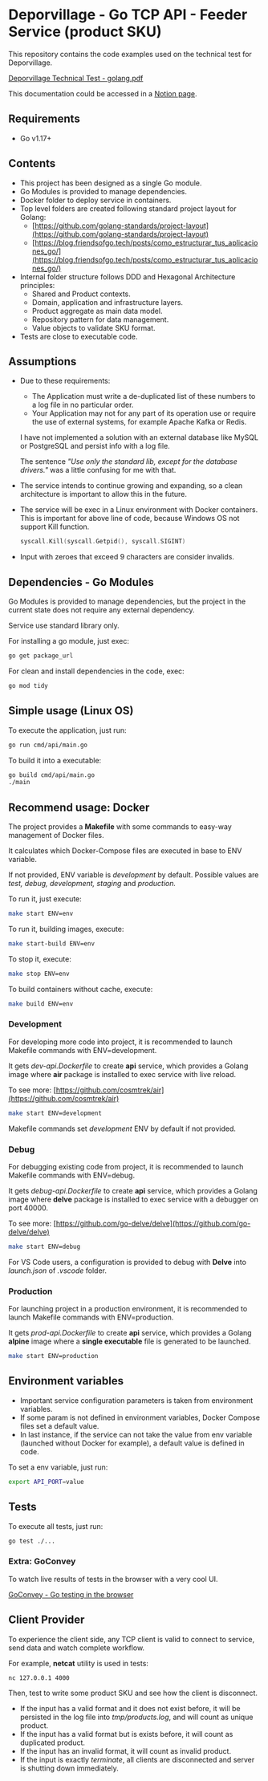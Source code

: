 # Deporvillage - Go TCP API - **Feeder Service (product SKU)**

This repository contains the code examples used on the technical test for Deporvillage.

[Deporvillage Technical Test - golang.pdf](https://s3-us-west-2.amazonaws.com/secure.notion-static.com/241dc35c-dfc7-4f38-be59-836a35f630a6/Deporvillage_Technical_Test_-_golang.pdf)

This documentation could be accessed in a [Notion page](https://manurua.notion.site/Technical-Test-Deporvillage-885b3520a43b488992dc7ac0bd061e3f).

## Requirements

- Go v1.17+

## Contents

- This project has been designed as a single Go module.
- Go Modules is provided to manage dependencies.
- Docker folder to deploy service in containers.
- Top level folders are created following standard project layout for Golang:
    - [https://github.com/golang-standards/project-layout](https://github.com/golang-standards/project-layout)
    - [https://blog.friendsofgo.tech/posts/como_estructurar_tus_aplicaciones_go/](https://blog.friendsofgo.tech/posts/como_estructurar_tus_aplicaciones_go/)
- Internal folder structure follows DDD and Hexagonal Architecture principles:
    - Shared and Product contexts.
    - Domain, application and infrastructure layers.
    - Product aggregate as main data model.
    - Repository pattern for data management.
    - Value objects to validate SKU format.
- Tests are close to executable code.

## Assumptions

- Due to these requirements:
    - The Application must write a de-duplicated list of these numbers to a log file in no particular order.
    - Your Application may not for any part of its operation use or require the use of external systems, for example Apache Kafka or Redis.

    I have not implemented a solution with an external database like MySQL or PostgreSQL and persist info with a log file.

    The sentence *"Use only the standard lib, except for the database drivers."* was a little confusing for me with that.

- The service intends to continue growing and expanding, so a clean architecture is important to allow this in the future.
- The service will be exec in a Linux environment with Docker containers. This is important for above line of code, because Windows OS not support Kill function.

    ```go
    syscall.Kill(syscall.Getpid(), syscall.SIGINT)
    ```

- Input with zeroes that exceed 9 characters are consider invalids.

## Dependencies - Go Modules

Go Modules is provided to manage dependencies, but the project in the current state does not require any external dependency.

Service use standard library only.

For installing a go module, just exec:

```bash
go get package_url
```

For clean and install dependencies in the code, exec:

```bash
go mod tidy
```

## Simple usage (Linux OS)

To execute the application, just run:

```bash
go run cmd/api/main.go
```

To build it into a executable:

```bash
go build cmd/api/main.go
./main
```

## Recommend usage: Docker

The project provides a **Makefile** with some commands to easy-way management of Docker files.

It calculates which Docker-Compose files are executed in base to ENV variable.

If not provided, ENV variable is *development* by default. Possible values are *test, debug, development, staging* and *production.*

To run it, just execute:

```bash
make start ENV=env
```

To run it, building images, execute:

```bash
make start-build ENV=env
```

To stop it, execute:

```bash
make stop ENV=env
```

To build containers without cache, execute:

```bash
make build ENV=env
```

### Development

For developing more code into project, it is recommended to launch Makefile commands with ENV=development.

It gets *dev-api.Dockerfile* to create **api** service, which provides a Golang image where **air** package is installed to exec service with live reload.

To see more: [https://github.com/cosmtrek/air](https://github.com/cosmtrek/air)

```bash
make start ENV=development
```

Makefile commands set *development* ENV by default if not provided.

### Debug

For debugging existing code from project, it is recommended to launch Makefile commands with ENV=debug.

It gets *debug-api.Dockerfile* to create **api** service, which provides a Golang image where **delve** package is installed to exec service with a debugger on port 40000.

To see more: [https://github.com/go-delve/delve](https://github.com/go-delve/delve)

```bash
make start ENV=debug
```

For VS Code users, a configuration is provided to debug with **Delve** into *launch.json* of *.vscode* folder.

### Production

For launching project in a production environment, it is recommended to launch Makefile commands with ENV=production.

It gets *prod-api.Dockerfile* to create **api** service, which provides a Golang **alpine** image where a **single executable** file is generated to be launched.

```bash
make start ENV=production
```

## Environment variables

- Important service configuration parameters is taken from environment variables.
- If some param is not defined in environment variables, Docker Compose files set a default value.
- In last instance, if the service can not take the value from env variable (launched without Docker for example), a default value is defined in code.

To set a env variable, just run:

```bash
export API_PORT=value
```

## Tests

To execute all tests, just run:

```bash
go test ./...
```

### Extra: GoConvey

To watch live results of tests in the browser with a very cool UI.

[GoConvey - Go testing in the browser](http://goconvey.co/)

## Client Provider

To experience the client side, any TCP client is valid to connect to service, send data and watch complete workflow.

For example, **netcat** utility is used in tests:

```bash
nc 127.0.0.1 4000
```

Then, test to write some product SKU and see how the client is disconnect.

- If the input has a valid format and it does not exist before, it will be persisted in the log file into *tmp/products.log*, and will count as unique product.
- If the input has a valid format but is exists before, it will count as duplicated product.
- If the input has an invalid format, it will count as invalid product.
- If the input is exactly *terminate*, all clients are disconnected and server is shutting down immediately.
